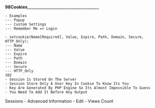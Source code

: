 ______________98Cookies___________________________________________________

    - Examples
    --- Popup
    --- Custom Settings
    --- Remember Me => Login

    - setcookie(Name[Required], Value, Expire, Path, Domain, Secure, HTTP_Only);
    --- Name
    --- Value
    --- Expire
    --- Path
    --- Domain
    --- Secure
    --- HTTP_Only
    102
    - Session Is Stored On The Server
    - Session Store Only A User Key In Cookie To Know Its You
    - Key Are Generated By PHP Engine So Its Almost Impossible To Guess
    - You Need To Add It Before Any Output
 Sessions
    - Advanced Information
    - Edit
    - Views Count
